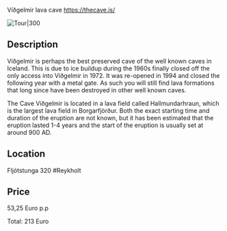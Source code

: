  Víðgelmir lava cave
https://thecave.is/

![Tour|300](https://thecave.is/wp-content/uploads/2021/03/DSC8542-1.jpg)

## Description
Víðgelmir is perhaps the best preserved cave of the well known caves in Iceland. This is due to ice buildup during the 1960s finally closed off the only access into Víðgelmir in 1972. It was re-opened in 1994 and closed the following year with a metal gate. As such you will still find lava formations that long since have been destroyed in other well known caves.

The Cave Víðgelmir is located in a lava field called Hallmundarhraun, which is the largest lava field in Borgarfjörður. Both the exact starting time and duration of the eruption are not known, but it has been estimated that the eruption lasted 1-4 years and the start of the eruption is usually set at around 900 AD.

## Location
Fljótstunga 320 #Reykholt 

## Price
53,25 Euro p.p

Total: 213 Euro